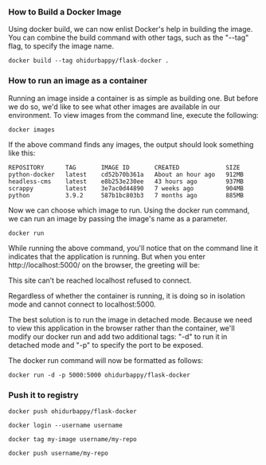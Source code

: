 ### How to Build a Docker Image


Using docker build, we can now enlist Docker's help in building the image. You can combine the build command with other tags, such as the "--tag" flag, to specify the image name.

```
docker build --tag ohidurbappy/flask-docker .
```


### How to run an image as a container

Running an image inside a container is as simple as building one. But before we do so, we'd like to see what other images are available in our environment. To view images from the command line, execute the following:

```
docker images
```

If the above command finds any images, the output should look something like this:


```
REPOSITORY      TAG       IMAGE ID       CREATED             SIZE
python-docker   latest    cd52b70b361a   About an hour ago   912MB
headless-cms    latest    e8b253e230ee   43 hours ago        937MB
scrappy         latest    3e7ac0d44890   7 weeks ago         904MB
python          3.9.2     587b1bc803b3   7 months ago        885MB
```

Now we can choose which image to run. Using the docker run command, we can run an image by passing the image's name as a parameter.

```
docker run
```


While running the above command, you'll notice that on the command line it indicates that the application is running. But when you enter http://localhost:5000/ on the browser, the greeting will be:

This site can’t be reached localhost refused to connect.

Regardless of whether the container is running, it is doing so in isolation mode and cannot connect to localhost:5000.

The best solution is to run the image in detached mode. Because we need to view this application in the browser rather than the container, we'll modify our docker run and add two additional tags: "-d" to run it in detached mode and "-p" to specify the port to be exposed.

The docker run command will now be formatted as follows:

```
docker run -d -p 5000:5000 ohidurbappy/flask-docker
```


### Push it to registry


```
docker push ohidurbappy/flask-docker
```

```
docker login --username username

docker tag my-image username/my-repo

docker push username/my-repo
```